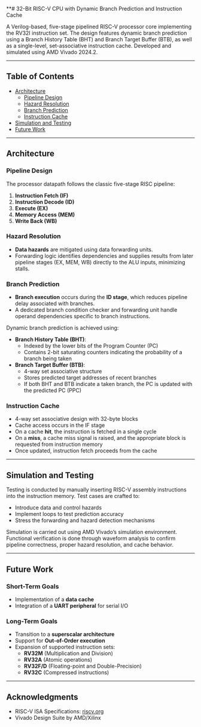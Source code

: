 **# 32-Bit RISC-V CPU with Dynamic Branch Prediction and Instruction Cache

A Verilog-based, five-stage pipelined RISC-V processor core implementing the RV32I instruction set. The design features dynamic branch prediction using a Branch History Table (BHT) and Branch Target Buffer (BTB), as well as a single-level, set-associative instruction cache. Developed and simulated using AMD Vivado 2024.2.

---

## Table of Contents
- [Architecture](#architecture)
  - [Pipeline Design](#pipeline-design)
  - [Hazard Resolution](#hazard-resolution)
  - [Branch Prediction](#branch-prediction)
  - [Instruction Cache](#instruction-cache)
- [Simulation and Testing](#simulation-and-testing)
- [Future Work](#future-work)

---

## Architecture

### Pipeline Design

The processor datapath follows the classic five-stage RISC pipeline:
1. **Instruction Fetch (IF)**
2. **Instruction Decode (ID)**
3. **Execute (EX)**
4. **Memory Access (MEM)**
5. **Write Back (WB)**

### Hazard Resolution

- **Data hazards** are mitigated using data forwarding units.
- Forwarding logic identifies dependencies and supplies results from later pipeline stages (EX, MEM, WB) directly to the ALU inputs, minimizing stalls.

### Branch Prediction

- **Branch execution** occurs during the **ID stage**, which reduces pipeline delay associated with branches.
- A dedicated branch condition checker and forwarding unit handle operand dependencies specific to branch instructions.

Dynamic branch prediction is achieved using:
- **Branch History Table (BHT)**:
  - Indexed by the lower bits of the Program Counter (PC)
  - Contains 2-bit saturating counters indicating the probability of a branch being taken
- **Branch Target Buffer (BTB)**:
  - 4-way set associative structure
  - Stores predicted target addresses of recent branches
  - If both BHT and BTB indicate a taken branch, the PC is updated with the predicted PC (PPC)

### Instruction Cache

- 4-way set associative design with 32-byte blocks
- Cache access occurs in the IF stage
- On a cache **hit**, the instruction is fetched in a single cycle
- On a **miss**, a cache miss signal is raised, and the appropriate block is requested from instruction memory
- Once updated, instruction fetch proceeds from the cache

---

## Simulation and Testing

Testing is conducted by manually inserting RISC-V assembly instructions into the instruction memory. Test cases are crafted to:
- Introduce data and control hazards
- Implement loops to test prediction accuracy
- Stress the forwarding and hazard detection mechanisms

Simulation is carried out using AMD Vivado’s simulation environment. Functional verification is done through waveform analysis to confirm pipeline correctness, proper hazard resolution, and cache behavior.

---

## Future Work

### Short-Term Goals
- Implementation of a **data cache**
- Integration of a **UART peripheral** for serial I/O

### Long-Term Goals
- Transition to a **superscalar architecture**
- Support for **Out-of-Order execution**
- Expansion of supported instruction sets:
  - **RV32M** (Multiplication and Division)
  - **RV32A** (Atomic operations)
  - **RV32F/D** (Floating-point and Double-Precision)
  - **RV32C** (Compressed instructions)

---

## Acknowledgments

- RISC-V ISA Specifications: [riscv.org](https://riscv.org/specifications/)
- Vivado Design Suite by AMD/Xilinx

